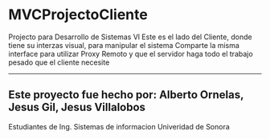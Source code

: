 # MVCProjectoCliente
Projecto para Desarrollo de Sistemas Vl
Este es el lado del Cliente, donde tiene su interzas visual, para manipular el sistema
Comparte la misma interface para utilizar Proxy Remoto y que el servidor haga todo el trabajo pesado que el cliente necesite

---------------------------------------
Este proyecto fue hecho por:
Alberto Ornelas, 
Jesus Gil,
Jesus Villalobos
----------------------------------------
Estudiantes de Ing. Sistemas de informacion
Univeridad de Sonora


